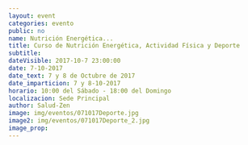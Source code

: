 ```yaml
---
layout: event
categories: evento
public: no
name: Nutrición Energética...
title: Curso de Nutrición Energética, Actividad Física y Deporte
subtitle:
dateVisible: 2017-10-7 23:00:00
date: 7-10-2017
date_text: 7 y 8 de Octubre de 2017
date_imparticion: 7 y 8-10-2017
horario: 10:00 del Sábado - 18:00 del Domingo
localizacion: Sede Principal
author: Salud-Zen
image: img/eventos/071017Deporte.jpg
image2: img/eventos/071017Deporte_2.jpg
image_prop:
---
```

